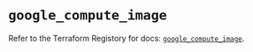 # `google_compute_image`

Refer to the Terraform Registory for docs: [`google_compute_image`](https://registry.terraform.io/providers/hashicorp/google/4.62.0/docs/resources/compute_image).
